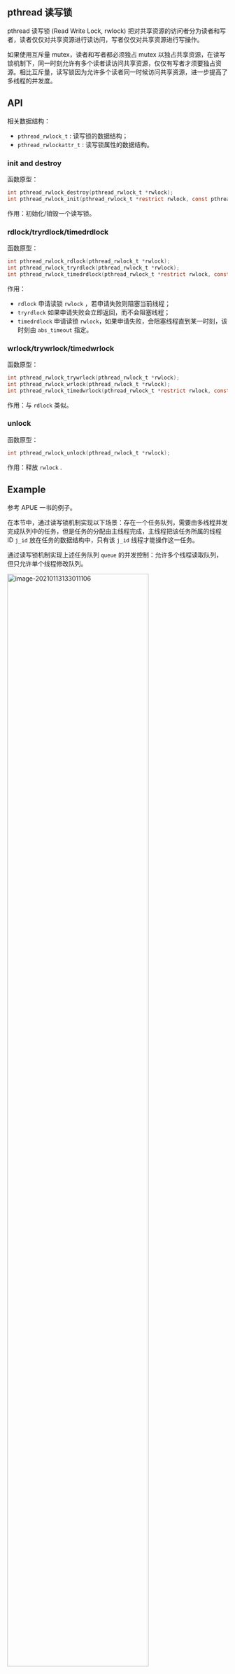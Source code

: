 ## pthread 读写锁

pthread 读写锁 (Read Write Lock, rwlock) 把对共享资源的访问者分为读者和写者，读者仅仅对共享资源进行读访问，写者仅仅对共享资源进行写操作。

如果使用互斥量 mutex，读者和写者都必须独占 mutex 以独占共享资源，在读写锁机制下，同一时刻允许有多个读者读访问共享资源，仅仅有写者才须要独占资源。相比互斥量，读写锁因为允许多个读者同一时候访问共享资源，进一步提高了多线程的并发度。

## API

相关数据结构：

+ `pthread_rwlock_t` : 读写锁的数据结构；
+ `pthread_rwlockattr_t` : 读写锁属性的数据结构。

### init and destroy

函数原型：

```c
int pthread_rwlock_destroy(pthread_rwlock_t *rwlock);
int pthread_rwlock_init(pthread_rwlock_t *restrict rwlock, const pthread_rwlockattr_t *restrict attr);
```

作用：初始化/销毁一个读写锁。

### rdlock/tryrdlock/timedrdlock

函数原型：

```c
int pthread_rwlock_rdlock(pthread_rwlock_t *rwlock);
int pthread_rwlock_tryrdlock(pthread_rwlock_t *rwlock);
int pthread_rwlock_timedrdlock(pthread_rwlock_t *restrict rwlock, const struct timespec *restrict abs_timeout);
```

作用：

+ `rdlock` 申请读锁 `rwlock` ，若申请失败则阻塞当前线程；
+ `tryrdlock` 如果申请失败会立即返回，而不会阻塞线程；
+ `timedrdlock` 申请读锁 `rwlock`，如果申请失败，会阻塞线程直到某一时刻，该时刻由 `abs_timeout` 指定。

### wrlock/trywrlock/timedwrlock

函数原型：

```c
int pthread_rwlock_trywrlock(pthread_rwlock_t *rwlock);
int pthread_rwlock_wrlock(pthread_rwlock_t *rwlock);
int pthread_rwlock_timedwrlock(pthread_rwlock_t *restrict rwlock, const struct timespec *restrict abs_timeout);
```

作用：与 `rdlock` 类似。



### unlock

函数原型：

```c
int pthread_rwlock_unlock(pthread_rwlock_t *rwlock);
```

作用：释放 `rwlock` .



## Example

参考 APUE 一书的例子。

在本节中，通过读写锁机制实现以下场景：存在一个任务队列，需要由多线程并发完成队列中的任务，但是任务的分配由主线程完成，主线程把该任务所属的线程 ID `j_id` 放在任务的数据结构中，只有该 `j_id` 线程才能操作这一任务。

通过读写锁机制实现上述任务队列 `queue` 的并发控制：允许多个线程读取队列，但只允许单个线程修改队列。

<img src="https://gitee.com/sinkinben/pic-go/raw/master/img/20210113133011.png" alt="image-20210113133011106" style="width:80%;" />

代码实现：

```c
#include <stdlib.h>
#include <pthread.h>
struct job
{
    struct job *j_next;
    struct job *j_prev;
    pthread_t j_id; /* tells which thread handles this job */
                    /* ... more stuff here ... */
};
struct queue
{
    struct job *q_head;
    struct job *q_tail;
    pthread_rwlock_t q_lock;
};

/*
 * Initialize a queue.
 */
int queue_init(struct queue *qp)
{
    int err;

    qp->q_head = NULL;
    qp->q_tail = NULL;
    err = pthread_rwlock_init(&qp->q_lock, NULL);
    if (err != 0)
        return (err);
    /* ... continue initialization ... */
    return (0);
}

/*
 * Insert a job at the head of the queue.
 */
void job_insert(struct queue *qp, struct job *jp)
{
    pthread_rwlock_wrlock(&qp->q_lock);
    jp->j_next = qp->q_head;
    jp->j_prev = NULL;
    if (qp->q_head != NULL)
        qp->q_head->j_prev = jp;
    else
        qp->q_tail = jp; /* list was empty */
    qp->q_head = jp;
    pthread_rwlock_unlock(&qp->q_lock);
}

/*
 * Append a job on the tail of the queue.
 */
void job_append(struct queue *qp, struct job *jp)
{
    pthread_rwlock_wrlock(&qp->q_lock);
    jp->j_next = NULL;
    jp->j_prev = qp->q_tail;
    if (qp->q_tail != NULL)
        qp->q_tail->j_next = jp;
    else
        qp->q_head = jp; /* list was empty */
    qp->q_tail = jp;
    pthread_rwlock_unlock(&qp->q_lock);
}

/*
 * Remove the given job from a queue.
 */
void job_remove(struct queue *qp, struct job *jp)
{
    pthread_rwlock_wrlock(&qp->q_lock);
    if (jp == qp->q_head)
    {
        qp->q_head = jp->j_next;
        if (qp->q_tail == jp)
            qp->q_tail = NULL;
        else
            jp->j_next->j_prev = jp->j_prev;
    }
    else if (jp == qp->q_tail)
    {
        qp->q_tail = jp->j_prev;
        jp->j_prev->j_next = jp->j_next;
    }
    else
    {
        jp->j_prev->j_next = jp->j_next;
        jp->j_next->j_prev = jp->j_prev;
    }
    pthread_rwlock_unlock(&qp->q_lock);
}

/*
 * Find a job for the given thread ID.
 */
struct job *job_find(struct queue *qp, pthread_t id)
{
    struct job *jp;

    if (pthread_rwlock_rdlock(&qp->q_lock) != 0)
        return (NULL);

    for (jp = qp->q_head; jp != NULL; jp = jp->j_next)
        if (pthread_equal(jp->j_id, id))
            break;

    pthread_rwlock_unlock(&qp->q_lock);
    return (jp);
}
```

